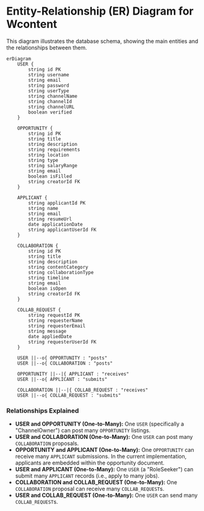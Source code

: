 
# Entity-Relationship (ER) Diagram for Wcontent

This diagram illustrates the database schema, showing the main entities and the relationships between them.

```mermaid
erDiagram
    USER {
        string id PK
        string username
        string email
        string password
        string userType
        string channelName
        string channelId
        string channelURL
        boolean verified
    }

    OPPORTUNITY {
        string id PK
        string title
        string description
        string requirements
        string location
        string type
        string salaryRange
        string email
        boolean isFilled
        string creatorId FK
    }

    APPLICANT {
        string applicantId PK
        string name
        string email
        string resumeUrl
        date applicationDate
        string applicantUserId FK
    }

    COLLABORATION {
        string id PK
        string title
        string description
        string contentCategory
        string collaborationType
        string timeline
        string email
        boolean isOpen
        string creatorId FK
    }

    COLLAB_REQUEST {
        string requestId PK
        string requesterName
        string requesterEmail
        string message
        date appliedDate
        string requesterUserId FK
    }

    USER ||--o{ OPPORTUNITY : "posts"
    USER ||--o{ COLLABORATION : "posts"
    
    OPPORTUNITY ||--|{ APPLICANT : "receives"
    USER ||--o{ APPLICANT : "submits"
    
    COLLABORATION ||--|{ COLLAB_REQUEST : "receives"
    USER ||--o{ COLLAB_REQUEST : "submits"

```

### Relationships Explained

*   **USER and OPPORTUNITY (One-to-Many):** One `USER` (specifically a "ChannelOwner") can post many `OPPORTUNITY` listings.
*   **USER and COLLABORATION (One-to-Many):** One `USER` can post many `COLLABORATION` proposals.
*   **OPPORTUNITY and APPLICANT (One-to-Many):** One `OPPORTUNITY` can receive many `APPLICANT` submissions. In the current implementation, applicants are embedded within the opportunity document.
*   **USER and APPLICANT (One-to-Many):** One `USER` (a "RoleSeeker") can submit many `APPLICANT` records (i.e., apply to many jobs).
*   **COLLABORATION and COLLAB_REQUEST (One-to-Many):** One `COLLABORATION` proposal can receive many `COLLAB_REQUEST`s.
*   **USER and COLLAB_REQUEST (One-to-Many):** One `USER` can send many `COLLAB_REQUEST`s.
